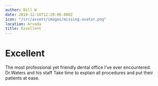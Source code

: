 ```yaml
---
author: Bill W
date: 2010-12-16T12:20:00.000Z
icon: "/src/assets/images/missing-avatar.png"
location: Arvada
title: Excellent
---
```

# Excellent
The most professional yet friendly dental office I've ever encountered.  Dr.Waters and his staff Take time to explain all procedures and put their patients at ease.
